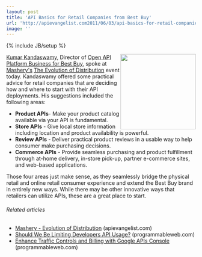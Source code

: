 ```yaml
---
layout: post
title: 'API Basics for Retail Companies from Best Buy'
url: 'http://apievangelist.com2011/06/03/api-basics-for-retail-companies-from-best-buy/'
image: ''
---
```

{% include JB/setup %}
<a title="Open API Platform Business for Best Buy" href="http://www.bbyopen.com/bbyopen-apis-overview"><img src="http://kinlane-productions.s3.amazonaws.com/api-evangelist/Best-Buy.png"  width="200" align="right" /></a><a title="Kumar Kandaswamy" href="http://twitter.com/!/Kumar_K">Kumar Kandaswamy</a>, Director of <a title="Open API Platform Business for Best Buy" href="http://www.bbyopen.com/bbyopen-apis-overview">Open API Platform Business for Best Buy</a>, spoke at <a title="Mashery" href="http://www.mashery.com/">Mashery's</a> <a title="The Evolution of Distribution" href="http://blog.apievangelist.com/2011/06/02/mashery-evolution-of-distribution/">The Evolution of Distribution</a> event today.
Kandaswamy offered some practical advice for retail companies that are deciding how and where to start with their API deployments. His suggestions included the following areas:
<ul >
     <li>
          <strong>Product APIs</strong>- Make your product catalog available via your API is fundamental.
     </li>
     <li>
          <strong>Store APIs</strong> - Give local store information including location and product availability is powerful.
     </li>
     <li>
          <strong>Review APIs</strong> - Deliver practical product reviews in a usable way to help consumer make purchasing decisions.
     </li>
     <li>
          <strong>Commerce APIs</strong> - Provide seamless purchasing and product fulfillment through at-home delivery, in-store pick-up, partner e-commerce sites, and web-based applications.
     </li>
</ul>Those four areas just make sense, as they seamlessly bridge the physical retail and online retail consumer experience and extend the Best Buy brand in entirely new ways. While there may be other innovative ways that retailers can utilize APIs, these are a great place to start.
<h6 >
     Related articles
</h6>
<ul >
     <li >
          <a href="http://blog.apievangelist.com/2011/06/02/mashery-evolution-of-distribution/">Mashery - Evolution of Distribution</a> (apievangelist.com)
     </li>
     <li >
          <a href="http://blog.programmableweb.com/2011/06/01/should-we-be-limiting-developers-api-usage/">Should We Be Limiting Developers API Usage?</a> (programmableweb.com)
     </li>
     <li >
          <a href="http://blog.programmableweb.com/2011/06/02/enhance-traffic-controls-and-billing-with-google-apis-console/">Enhance Traffic Controls and Billing with Google APIs Console</a> (programmableweb.com)
     </li>
</ul>
